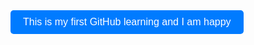 <!DOCTYPE html>
<html lang="en">
<head>
  <meta charset="UTF-8">
  <meta name="viewport" content="width=device-width, initial-scale=1.0">
  <title>GitHub Learning Button</title>
  <style>
    /* Add some basic styling */
    .btn {
      padding: 10px 20px;
      font-size: 16px;
      background-color: #007bff;
      color: #fff;
      border: none;
      border-radius: 5px;
      cursor: pointer;
    }
  </style>
</head>
<body>
  <!-- Button with the title "This is my first GitHub learning and I am happy" -->
  <button class="btn">This is my first GitHub learning and I am happy</button>
</body>
</html>
